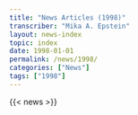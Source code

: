 ```yaml
---
title: "News Articles (1998)"
transcriber: "Mika A. Epstein"
layout: news-index
topic: index
date: 1998-01-01
permalink: /news/1998/
categories: ["News"]
tags: ["1998"]
---
```


{{< news >}}
